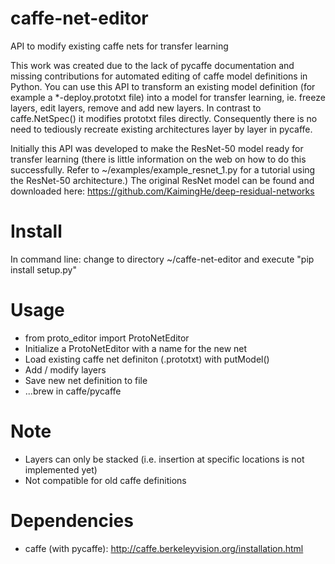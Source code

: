 # caffe-net-editor
API to modify existing caffe nets for transfer learning

This work was created due to the lack of pycaffe documentation and missing contributions for automated editing of caffe model definitions in Python. You can use this API to transform an existing model definition (for example a *-deploy.prototxt file) into a model for transfer learning, ie. freeze layers, edit layers, remove and add new layers. In contrast to caffe.NetSpec() it modifies prototxt files directly. Consequently there is no need to tediously recreate existing architectures layer by layer in pycaffe. 

Initially this API was developed to make the ResNet-50 model ready for transfer learning (there is little information on the web on how to do this successfully. Refer to ~/examples/example_resnet_1.py for a tutorial using the ResNet-50 architecture.)
The original ResNet model can be found and downloaded here:
https://github.com/KaimingHe/deep-residual-networks

# Install
In command line: change to directory ~/caffe-net-editor and execute "pip install setup.py"


# Usage
* from proto_editor import ProtoNetEditor
* Initialize a ProtoNetEditor with a name for the new net
* Load existing caffe net definiton (.prototxt) with putModel()
* Add / modify layers
* Save new net definition to file
* ...brew in caffe/pycaffe

# Note

* Layers can only be stacked (i.e. insertion at specific locations is not implemented yet)
* Not compatible for old caffe definitions

# Dependencies

* caffe (with pycaffe): http://caffe.berkeleyvision.org/installation.html
